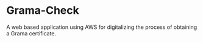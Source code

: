 # Grama-Check
A web based application using AWS for digitalizing the process of obtaining a Grama certificate.
